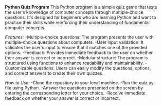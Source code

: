 **Python Quiz Program**
This Python program is a simple quiz game that tests the user's knowledge of computer concepts through multiple-choice questions. It's designed for beginners who are learning Python and want to practice their skills while reinforcing their understanding of fundamental computer concepts.

*Features:*
-Multiple-choice questions: The program presents the user with multiple-choice questions about computers.
-User input validation: It validates the user's input to ensure that it matches one of the provided options.
-Feedback: Provides immediate feedback to the user on whether their answer is correct or incorrect.
-Modular structure: The program is structured using functions to enhance readability and maintainability.
-Customizable questions: Users can easily modify the questions, options, and correct answers to create their own quizzes.

*How to Use:*
-Clone the repository to your local machine.
-Run the quiz.py file using Python.
-Answer the questions presented on the screen by entering the corresponding letter for your choice.
-Receive immediate feedback on whether your answer is correct or incorrect.
